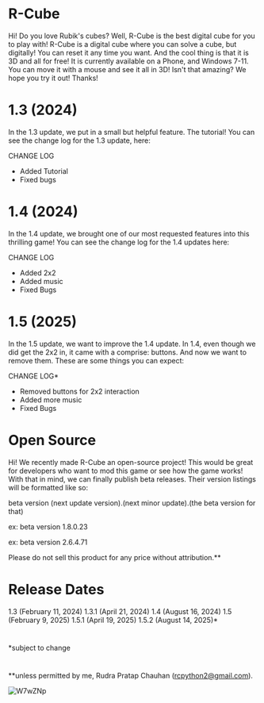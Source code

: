 # R-Cube

Hi! Do you love Rubik's cubes? Well, R-Cube is the best digital cube for you to play with!
R-Cube is a digital cube where you can solve a cube, but digitally! You can reset it any time you want. And the cool thing is that it is 3D and all for free! It is currently available on a Phone, and Windows 7-11. You can move it with a mouse and see it all in 3D! Isn't that amazing? We hope you try it out! Thanks!

# 1.3 (2024)

In the 1.3 update, we put in a small but helpful feature. The tutorial! You can see the change log for the 1.3 update, here:

CHANGE LOG

- Added Tutorial
- Fixed bugs

# 1.4 (2024)

In the 1.4 update, we brought one of our most requested features into this thrilling game! You can see the change log for the 1.4 updates here:

CHANGE LOG

- Added 2x2
- Added music
- Fixed Bugs

# 1.5 (2025)

In the 1.5 update, we want to improve the 1.4 update. In 1.4, even though  we did get the 2x2 in, it came with a comprise: buttons. And now we want to remove them. These are some things you can expect:

CHANGE LOG*

- Removed buttons for 2x2 interaction
- Added more music
- Fixed Bugs

# Open Source

Hi! We recently made R-Cube an open-source project! This would be great for developers who want to mod this game or see how the game works! With that in mind, we can finally publish beta releases. Their version listings will be formatted like so:

  beta version (next update version).(next minor update).(the beta version for that)
  
  ex:
  beta version 1.8.0.23
  
  ex:
  beta version 2.6.4.71

Please do not sell this product for any price without attribution.**

# Release Dates

1.3 (February 11, 2024)
1.3.1 (April 21, 2024)
1.4 (August 16, 2024)
1.5 (February 9, 2025)
1.5.1 (April 19, 2025)
1.5.2 (August 14, 2025)*
#

*subject to change
#
**unless permitted by me, Rudra Pratap Chauhan (rcpython2@gmail.com).


![W7wZNp](https://github.com/rudrac19/R-Cube/assets/97199437/d6e30757-b5ce-4560-8f3a-2bf08614059d)
